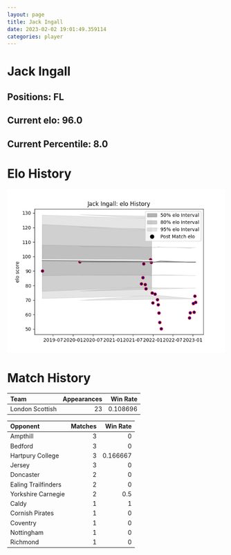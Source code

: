 ```yaml
---  
layout: page  
title: Jack Ingall  
date: 2023-02-02 19:01:49.359114  
categories: player  
---
```

# Jack Ingall

## Positions: FL

## Current elo: 96.0

## Current Percentile: 8.0

# Elo History


![elo history](history_JackIngall.png)
# Match History


| Team            |   Appearances |   Win Rate |
|:----------------|--------------:|-----------:|
| London Scottish |            23 |   0.108696 |

| Opponent            |   Matches |   Win Rate |
|:--------------------|----------:|-----------:|
| Ampthill            |         3 |   0        |
| Bedford             |         3 |   0        |
| Hartpury College    |         3 |   0.166667 |
| Jersey              |         3 |   0        |
| Doncaster           |         2 |   0        |
| Ealing Trailfinders |         2 |   0        |
| Yorkshire Carnegie  |         2 |   0.5      |
| Caldy               |         1 |   1        |
| Cornish Pirates     |         1 |   0        |
| Coventry            |         1 |   0        |
| Nottingham          |         1 |   0        |
| Richmond            |         1 |   0        |
